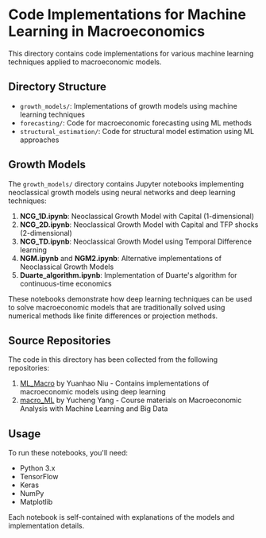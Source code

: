 # Code Implementations for Machine Learning in Macroeconomics

This directory contains code implementations for various machine learning techniques applied to macroeconomic models.

## Directory Structure

- `growth_models/`: Implementations of growth models using machine learning techniques
- `forecasting/`: Code for macroeconomic forecasting using ML methods
- `structural_estimation/`: Code for structural model estimation using ML approaches

## Growth Models

The `growth_models/` directory contains Jupyter notebooks implementing neoclassical growth models using neural networks and deep learning techniques:

1. **NCG_1D.ipynb**: Neoclassical Growth Model with Capital (1-dimensional)
2. **NCG_2D.ipynb**: Neoclassical Growth Model with Capital and TFP shocks (2-dimensional)
3. **NCG_TD.ipynb**: Neoclassical Growth Model using Temporal Difference learning
4. **NGM.ipynb** and **NGM2.ipynb**: Alternative implementations of Neoclassical Growth Models
5. **Duarte_algorithm.ipynb**: Implementation of Duarte's algorithm for continuous-time economics

These notebooks demonstrate how deep learning techniques can be used to solve macroeconomic models that are traditionally solved using numerical methods like finite differences or projection methods.

## Source Repositories

The code in this directory has been collected from the following repositories:

1. [ML_Macro](https://github.com/yniu87/ML_Macro) by Yuanhao Niu - Contains implementations of macroeconomic models using deep learning
2. [macro_ML](https://github.com/yangycpku/macro_ML) by Yucheng Yang - Course materials on Macroeconomic Analysis with Machine Learning and Big Data

## Usage

To run these notebooks, you'll need:
- Python 3.x
- TensorFlow
- Keras
- NumPy
- Matplotlib

Each notebook is self-contained with explanations of the models and implementation details.
